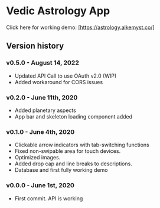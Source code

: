 # Vedic Astrology App

Click here for working demo: [https://astrology.alkemyst.co/]

## Version history

### v0.5.0 - August 14, 2022

- Updated API Call to use OAuth v2.0 (WIP)
- Added workaround for CORS issues

### v0.2.0 - June 11th, 2020

- Added planetary aspects
- App bar and skeleton loading component added

### v0.1.0 - June 4th, 2020

- Clickable arrow indicators with tab-switching functions
- Fixed non-swipable area for touch devices.
- Optimized images.
- Added drop cap and line breaks to descriptions.
- Database and first fully working demo

### v0.0.0 - June 1st, 2020

- First commit. API is working
